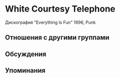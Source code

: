 # White Courtesy Telephone

Дискография
"Everything Is Fun" 1996, Punk

## Отношения с другими группами


## Обсуждения


## Упоминания

